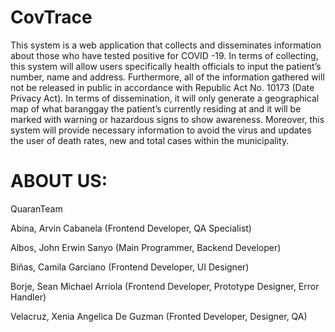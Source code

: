 # CovTrace
This system is a web application that collects and disseminates information about those who have tested positive for COVID -19. In terms of collecting, this system will allow users specifically health officials to input the patient’s number, name and address. Furthermore, all of the information gathered will not be released in public in accordance with Republic Act No. 10173 (Date Privacy Act). In terms of dissemination, it will only generate a geographical map of what baranggay the patient’s currently residing at and it will be marked with warning or hazardous signs to show awareness. Moreover, this system will provide necessary information to avoid the virus and updates the user of death rates, new and total cases within the municipality.


# ABOUT US:
QuaranTeam

 Abina, Arvin Cabanela (Frontend Developer, QA Specialist)
 
 Albos, John Erwin Sanyo (Main Programmer, Backend Developer)
 
 Biñas, Camila Garciano (Frontend Developer, UI Designer)
 
 Borje, Sean Michael Arriola (Frontend Developer, Prototype Designer, Error Handler)
 
 Velacruz, Xenia Angelica De Guzman (Fronted Developer, Designer, QA)
